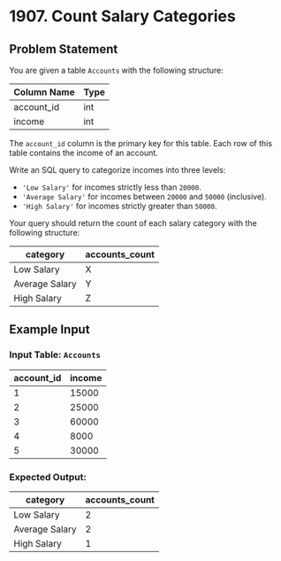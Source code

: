 # 1907. Count Salary Categories

## Problem Statement

You are given a table `Accounts` with the following structure:

| Column Name | Type    |
|-------------|---------|
| account_id  | int     |
| income      | int     |

The `account_id` column is the primary key for this table. Each row of this table contains the income of an account.

Write an SQL query to categorize incomes into three levels:

- `'Low Salary'` for incomes strictly less than `20000`.
- `'Average Salary'` for incomes between `20000` and `50000` (inclusive).
- `'High Salary'` for incomes strictly greater than `50000`.

Your query should return the count of each salary category with the following structure:

| category        | accounts_count |
|-----------------|----------------|
| Low Salary      | X              |
| Average Salary  | Y              |
| High Salary     | Z              |

## Example Input

### Input Table: `Accounts`
| account_id | income |
|------------|--------|
| 1          | 15000  |
| 2          | 25000  |
| 3          | 60000  |
| 4          | 8000   |
| 5          | 30000  |

### Expected Output:

| category       | accounts_count |
|----------------|----------------|
| Low Salary     | 2              |
| Average Salary | 2              |
| High Salary    | 1              |


